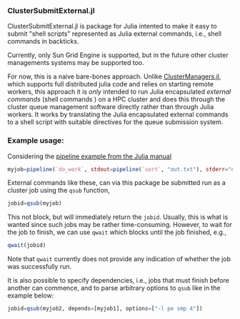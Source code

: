 ### ClusterSubmitExternal.jl

ClusterSubmitExternal.jl is package for Julia intented to make it easy to submit 
"shell scripts" represented as Julia external commands, i.e., shell commands
in backticks.  

Currently, only Sun Grid Engine is supported, but in the future other cluster
managements systems may be supported too.

For now, this is a naive bare-bones approach. Unlike
 [ClusterManagers.jl](https://github.com/JuliaParallel/ClusterManagers.jl),
 which supports full distributed julia code and relies on starting remote
 workers, this approach it is _only_ intended 
to run Julia encapsulated _external commands_ (shell commands ) on a HPC cluster and does this through the cluster queue management software directly rather than through Julia workers. It works by translating the Julia encapsulated external commands
to a shell script with suitable directives for the queue submission system. 

### Example usage:

Considering the [pipeline example from the Julia manual](http://docs.julialang.org/en/release-0.4/manual/running-external-programs/#pipelines)

```julia
myjob=pipeline(`do_work`, stdout=pipeline(`sort`, "out.txt"), stderr="errs.txt")
```

External commands like these, can via this package be submitted run as a cluster job using the `qsub` function,

```julia
jobid=qsub(myjob)
```

This not block, but will immediately return the `jobid`. Usually, this is what is wanted since such jobs
may be rather time-consuming. However, to wait for the job to finish, we can use `qwait` which blocks until 
the job finished, e.g., 

```julia
qwait(jobid)
```

Note that `qwait` currently does not provide any indication of whether the job was successfully run.

It is also possible to specify dependencies, i.e., jobs that must finish before another can commence, and to parse arbitrary options to `qsub` like in the example below:

```julia
jobid=qsub(myjob2, depends=[myjob1], options=["-l pe smp 4"])
```
